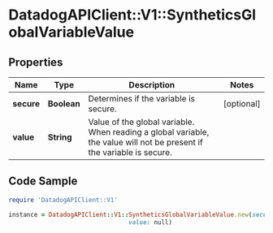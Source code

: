 # DatadogAPIClient::V1::SyntheticsGlobalVariableValue

## Properties

Name | Type | Description | Notes
------------ | ------------- | ------------- | -------------
**secure** | **Boolean** | Determines if the variable is secure. | [optional] 
**value** | **String** | Value of the global variable. When reading a global variable, the value will not be present if the variable is secure. | 

## Code Sample

```ruby
require 'DatadogAPIClient::V1'

instance = DatadogAPIClient::V1::SyntheticsGlobalVariableValue.new(secure: null,
                                 value: null)
```


